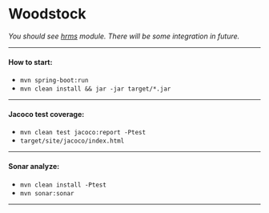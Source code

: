 # Woodstock

*You should see [hrms](https://github.com/vlsidlyarevich/unity) module. There will be some integration in future.*
___

#### How to start:

* `mvn spring-boot:run`
* `mvn clean install && jar -jar target/*.jar`

___

#### Jacoco test coverage:

* `mvn clean test jacoco:report -Ptest`
* `target/site/jacoco/index.html`

___

#### Sonar analyze:

* `mvn clean install -Ptest`
* `mvn sonar:sonar`

___
